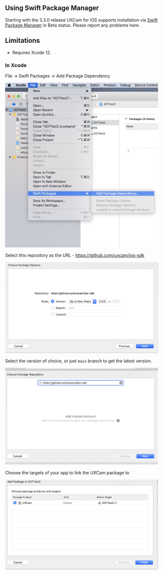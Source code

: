 ## Using Swift Package Manager

Starting with the 3.3.0 release UXCam for iOS supports installation via [Swift Package Manager](https://swift.org/package-manager/) in Beta status. Please report any problems here.


## Limitations

- Requires Xcode 12.

### In Xcode

File -> Swift Packages -> Add Package Dependency

<img src="docs/resources/SPM-add-package.jpg" width="500">

Select this repository as the URL - https://github.com/uxcam/ios-sdk

<img src="docs/resources/SPM-select-branch.png" width="500">

Select the version of choice, or just `main` branch to get the latest version.

<img src="docs/resources/SPM-package-url.png" width="500">

Choose the targets of your app to link the UXCam package to

<img src="docs/resources/SPM-select-targets.png" width="500">

